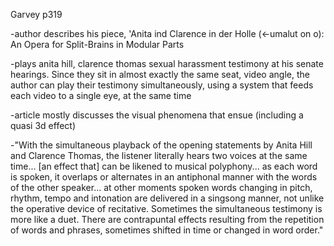 Garvey p319

  

-author describes his piece, 'Anita ind Clarence in der Holle \(<-umalut on o\): An Opera for Split-Brains in Modular Parts

  

-plays anita hill, clarence thomas sexual harassment testimony at his senate hearings. Since they sit in almost exactly the same seat, video angle, the author can play their testimony simultaneously, using a system that feeds each video to a single eye, at the same time

  

-article mostly discusses the visual phenomena that ensue \(including a quasi 3d effect\)

  

-"With the simultaneous playback of the opening statements by Anita Hill and Clarence Thomas, the listener literally hears two voices at the same time... \[an effect that\] can be likened to musical polyphony... as each word is spoken, it overlaps or alternates in an antiphonal manner with the words of the other speaker... at other moments spoken words changing in pitch, rhythm, tempo and intonation are delivered in a singsong manner, not unlike the operative device of recitative. Sometimes the simultaneous testimony is more like a duet. There are contrapuntal effects resulting from the repetition of words and phrases, sometimes shifted in time or changed in word order."

